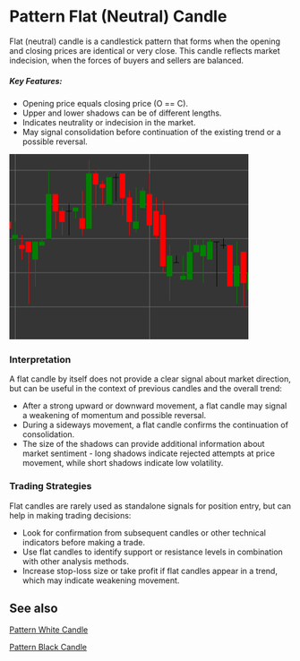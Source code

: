 # Pattern Flat (Neutral) Candle

Flat (neutral) candle is a candlestick pattern that forms when the opening and closing prices are identical or very close. This candle reflects market indecision, when the forces of buyers and sellers are balanced.

##### Key Features:

- Opening price equals closing price (O == C).
- Upper and lower shadows can be of different lengths.
- Indicates neutrality or indecision in the market.
- May signal consolidation before continuation of the existing trend or a possible reversal.

![Flat Candle Pattern](../../../images/flatcandlepattern.png)

### Interpretation

A flat candle by itself does not provide a clear signal about market direction, but can be useful in the context of previous candles and the overall trend:

- After a strong upward or downward movement, a flat candle may signal a weakening of momentum and possible reversal.
- During a sideways movement, a flat candle confirms the continuation of consolidation.
- The size of the shadows can provide additional information about market sentiment - long shadows indicate rejected attempts at price movement, while short shadows indicate low volatility.

### Trading Strategies

Flat candles are rarely used as standalone signals for position entry, but can help in making trading decisions:

- Look for confirmation from subsequent candles or other technical indicators before making a trade.
- Use flat candles to identify support or resistance levels in combination with other analysis methods.
- Increase stop-loss size or take profit if flat candles appear in a trend, which may indicate weakening movement.

## See also

[Pattern White Candle](white_candle.md)

[Pattern Black Candle](black_candle.md)